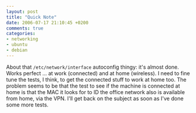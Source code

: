 ```yaml
---
layout: post
title: "Quick Note"
date: 2006-07-17 21:10:45 +0200
comments: true
categories: 
- networking
- ubuntu
- debian
---
```


About that `/etc/network/interface` autoconfig thingy: it's almost done.
Works perfect ... at work (connected) and at home (wireless).  I need to
fine tune the tests, I think, to get the connected stuff to work at home
too.  The problem seems to be that the test to see if the machine is
connected at home is that the MAC it looks for to ID the office network
also is available from home, via the VPN.  I'll get back on the subject
as soon as I've done some more tests.
